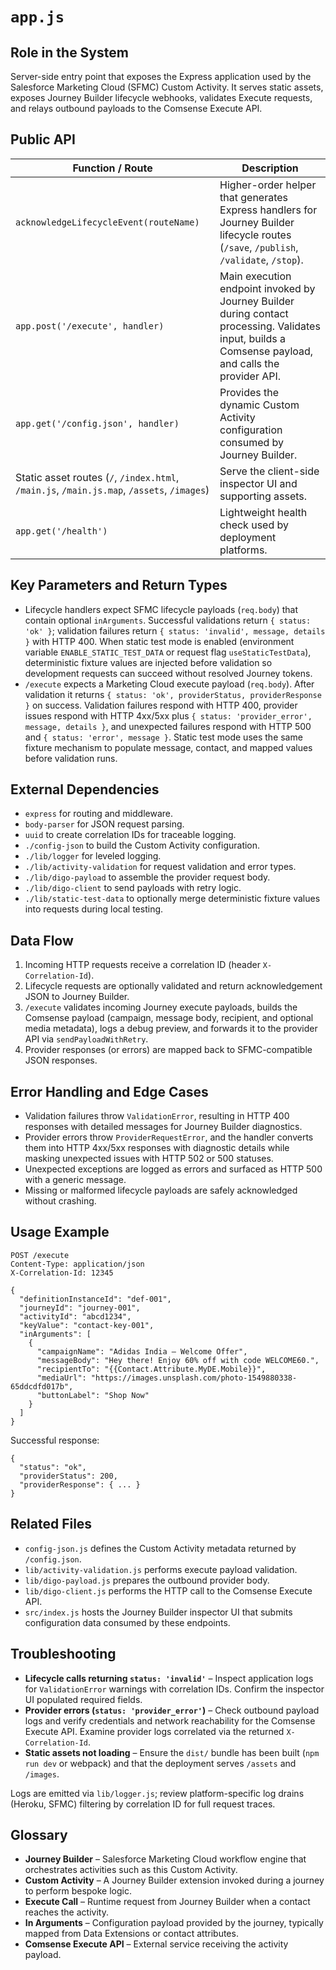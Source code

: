# `app.js`

## Role in the System
Server-side entry point that exposes the Express application used by the Salesforce Marketing Cloud (SFMC) Custom Activity. It serves static assets, exposes Journey Builder lifecycle webhooks, validates Execute requests, and relays outbound payloads to the Comsense Execute API.

## Public API

| Function / Route | Description |
| --- | --- |
| `acknowledgeLifecycleEvent(routeName)` | Higher-order helper that generates Express handlers for Journey Builder lifecycle routes (`/save`, `/publish`, `/validate`, `/stop`). |
| `app.post('/execute', handler)` | Main execution endpoint invoked by Journey Builder during contact processing. Validates input, builds a Comsense payload, and calls the provider API. |
| `app.get('/config.json', handler)` | Provides the dynamic Custom Activity configuration consumed by Journey Builder. |
| Static asset routes (`/`, `/index.html`, `/main.js`, `/main.js.map`, `/assets`, `/images`) | Serve the client-side inspector UI and supporting assets. |
| `app.get('/health')` | Lightweight health check used by deployment platforms. |

## Key Parameters and Return Types

* Lifecycle handlers expect SFMC lifecycle payloads (`req.body`) that contain optional `inArguments`. Successful validations return `{ status: 'ok' }`; validation failures return `{ status: 'invalid', message, details }` with HTTP 400. When static test mode is enabled (environment variable `ENABLE_STATIC_TEST_DATA` or request flag `useStaticTestData`), deterministic fixture values are injected before validation so development requests can succeed without resolved Journey tokens.
* `/execute` expects a Marketing Cloud execute payload (`req.body`). After validation it returns `{ status: 'ok', providerStatus, providerResponse }` on success. Validation failures respond with HTTP 400, provider issues respond with HTTP 4xx/5xx plus `{ status: 'provider_error', message, details }`, and unexpected failures respond with HTTP 500 and `{ status: 'error', message }`. Static test mode uses the same fixture mechanism to populate message, contact, and mapped values before validation runs.

## External Dependencies

* `express` for routing and middleware.
* `body-parser` for JSON request parsing.
* `uuid` to create correlation IDs for traceable logging.
* `./config-json` to build the Custom Activity configuration.
* `./lib/logger` for leveled logging.
* `./lib/activity-validation` for request validation and error types.
* `./lib/digo-payload` to assemble the provider request body.
* `./lib/digo-client` to send payloads with retry logic.
* `./lib/static-test-data` to optionally merge deterministic fixture values into requests during local testing.

## Data Flow

1. Incoming HTTP requests receive a correlation ID (header `X-Correlation-Id`).
2. Lifecycle requests are optionally validated and return acknowledgement JSON to Journey Builder.
3. `/execute` validates incoming Journey execute payloads, builds the Comsense payload (campaign, message body, recipient, and optional media metadata), logs a debug preview, and forwards it to the provider API via `sendPayloadWithRetry`.
4. Provider responses (or errors) are mapped back to SFMC-compatible JSON responses.

## Error Handling and Edge Cases

* Validation failures throw `ValidationError`, resulting in HTTP 400 responses with detailed messages for Journey Builder diagnostics.
* Provider errors throw `ProviderRequestError`, and the handler converts them into HTTP 4xx/5xx responses with diagnostic details while masking unexpected issues with HTTP 502 or 500 statuses.
* Unexpected exceptions are logged as errors and surfaced as HTTP 500 with a generic message.
* Missing or malformed lifecycle payloads are safely acknowledged without crashing.

## Usage Example

```
POST /execute
Content-Type: application/json
X-Correlation-Id: 12345

{
  "definitionInstanceId": "def-001",
  "journeyId": "journey-001",
  "activityId": "abcd1234",
  "keyValue": "contact-key-001",
  "inArguments": [
    {
      "campaignName": "Adidas India – Welcome Offer",
      "messageBody": "Hey there! Enjoy 60% off with code WELCOME60.",
      "recipientTo": "{{Contact.Attribute.MyDE.Mobile}}",
      "mediaUrl": "https://images.unsplash.com/photo-1549880338-65ddcdfd017b",
      "buttonLabel": "Shop Now"
    }
  ]
}
```

Successful response:

```
{
  "status": "ok",
  "providerStatus": 200,
  "providerResponse": { ... }
}
```

## Related Files

* `config-json.js` defines the Custom Activity metadata returned by `/config.json`.
* `lib/activity-validation.js` performs execute payload validation.
* `lib/digo-payload.js` prepares the outbound provider body.
* `lib/digo-client.js` performs the HTTP call to the Comsense Execute API.
* `src/index.js` hosts the Journey Builder inspector UI that submits configuration data consumed by these endpoints.

## Troubleshooting

* **Lifecycle calls returning `status: 'invalid'`** – Inspect application logs for `ValidationError` warnings with correlation IDs. Confirm the inspector UI populated required fields.
* **Provider errors (`status: 'provider_error'`)** – Check outbound payload logs and verify credentials and network reachability for the Comsense Execute API. Examine provider logs correlated via the returned `X-Correlation-Id`.
* **Static assets not loading** – Ensure the `dist/` bundle has been built (`npm run dev` or webpack) and that the deployment serves `/assets` and `/images`.

Logs are emitted via `lib/logger.js`; review platform-specific log drains (Heroku, SFMC) filtering by correlation ID for full request traces.

## Glossary

* **Journey Builder** – Salesforce Marketing Cloud workflow engine that orchestrates activities such as this Custom Activity.
* **Custom Activity** – A Journey Builder extension invoked during a journey to perform bespoke logic.
* **Execute Call** – Runtime request from Journey Builder when a contact reaches the activity.
* **In Arguments** – Configuration payload provided by the journey, typically mapped from Data Extensions or contact attributes.
* **Comsense Execute API** – External service receiving the activity payload.
